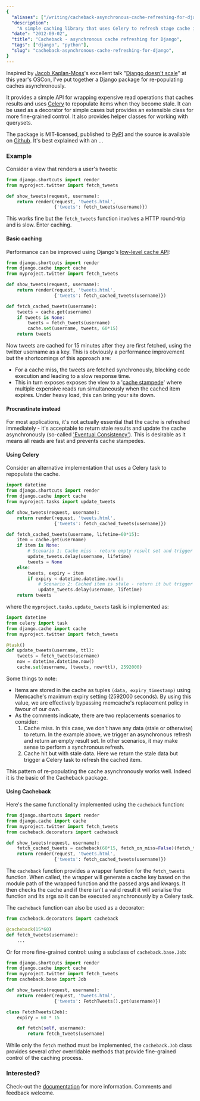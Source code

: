 ```yaml
---
{
  "aliases": ["/writing/cacheback-asynchronous-cache-refreshing-for-django"],
  "description":
    "A simple caching library that uses Celery to refresh stage cache items",
  "date": "2012-09-02",
  "title": "Cacheback - asynchronous cache refreshing for Django",
  "tags": ["django", "python"],
  "slug": "cacheback-asynchronous-cache-refreshing-for-django",
}
---
```


Inspired by [Jacob Kaplan-Moss](http://jacobian.org/)'s excellent talk
"[Django doesn't scale](http://www.oscon.com/oscon2012/public/schedule/detail/24030)"
at this year's OSCon, I've put together a Django package for re-populating
caches asynchronously.

It provides a simple API for wrapping expensive read operations that caches
results and uses [Celery](http://celeryproject.org/) to repopulate items when
they become stale. It can be used as a decorator for simple cases but provides
an extensible class for more fine-grained control. It also provides helper
classes for working with querysets.

The package is MIT-licensed, published to
[PyPI](http://pypi.python.org/pypi/django-cacheback) and the source is available
on [Github](https://github.com/codeinthehole/django-cacheback). It's best
explained with an ...

### Example

Consider a view that renders a user's tweets:

```python
from django.shortcuts import render
from myproject.twitter import fetch_tweets

def show_tweets(request, username):
    return render(request, 'tweets.html',
                  {'tweets': fetch_tweets(username)})
```

This works fine but the `fetch_tweets` function involves a HTTP round-trip and
is slow. Enter caching.

#### Basic caching

Performance can be improved using Django's
[low-level cache API](https://docs.djangoproject.com/en/dev/topics/cache/?from=olddocs#the-low-level-cache-api):

```python
from django.shortcuts import render
from django.cache import cache
from myproject.twitter import fetch_tweets

def show_tweets(request, username):
    return render(request, 'tweets.html',
                  {'tweets': fetch_cached_tweets(username)})

def fetch_cached_tweets(username):
    tweets = cache.get(username)
    if tweets is None:
        tweets = fetch_tweets(username)
        cache.set(username, tweets, 60*15)
    return tweets
```

Now tweets are cached for 15 minutes after they are first fetched, using the
twitter username as a key. This is obviously a performance improvement but the
shortcomings of this approach are:

- For a cache miss, the tweets are fetched synchronously, blocking code
  execution and leading to a slow response time.
- This in turn exposes exposes the view to a
  '[cache stampede](http://en.wikipedia.org/wiki/Cache_stampede)' where multiple
  expensive reads run simultaneously when the cached item expires. Under heavy
  load, this can bring your site down.

#### Procrastinate instead

For most applications, it's not actually essential that the cache is refreshed
immediately - it's acceptable to return stale results and update the cache
asynchronously (so-called
['Eventual Consistency'](http://en.wikipedia.org/wiki/Eventual_consistency)).
This is desirable as it means all reads are fast and prevents cache stampedes.

#### Using Celery

Consider an alternative implementation that uses a Celery task to repopulate the
cache.

```python
import datetime
from django.shortcuts import render
from django.cache import cache
from myproject.tasks import update_tweets

def show_tweets(request, username):
    return render(request, 'tweets.html',
                  {'tweets': fetch_cached_tweets(username)})

def fetch_cached_tweets(username, lifetime=60*15):
    item = cache.get(username)
    if item is None:
        # Scenario 1: Cache miss - return empty result set and trigger a refresh
        update_tweets.delay(username, lifetime)
        tweets = None
    else:
        tweets, expiry = item
        if expiry < datetime.datetime.now():
            # Scenario 2: Cached item is stale - return it but trigger a refresh
            update_tweets.delay(username, lifetime)
    return tweets
```

where the `myproject.tasks.update_tweets` task is implemented as:

```python
import datetime
from celery import task
from django.cache import cache
from myproject.twitter import fetch_tweets

@task()
def update_tweets(username, ttl):
    tweets = fetch_tweets(username)
    now = datetime.datetime.now()
    cache.set(username, (tweets, now+ttl), 2592000)
```

Some things to note:

- Items are stored in the cache as tuples `(data, expiry_timestamp)` using
  Memcache's maximum expiry setting (2592000 seconds). By using this value, we
  are effectively bypassing memcache's replacement policy in favour of our own.
- As the comments indicate, there are two replacements scenarios to consider:
  1. Cache miss. In this case, we don't have any data (stale or otherwise) to
     return. In the example above, we trigger an asynchronous refresh and return
     an empty result set. In other scenarios, it may make sense to perform a
     synchronous refresh.
  2. Cache hit but with stale data. Here we return the stale data but trigger a
     Celery task to refresh the cached item.

This pattern of re-populating the cache asynchronously works well. Indeed it is
the basic of the Cacheback package.

#### Using Cacheback

Here's the same functionality implemented using the `cacheback` function:

```python
from django.shortcuts import render
from django.cache import cache
from myproject.twitter import fetch_tweets
from cacheback.decorators import cacheback

def show_tweets(request, username):
    fetch_cached_tweets = cacheback(60*15, fetch_on_miss=False)(fetch_tweets)
    return render(request, 'tweets.html',
                  {'tweets': fetch_cached_tweets(username)})
```

The `cacheback` function provides a wrapper function for the `fetch_tweets`
function. When called, the wrapper will generate a cache key based on the module
path of the wrapped function and the passed args and kwargs. It then checks the
cache and if there isn't a valid result it will serialise the function and its
args so it can be executed asynchronously by a Celery task.

The `cacheback` function can also be used as a decorator:

```python
from cacheback.decorators import cacheback

@cacheback(15*60)
def fetch_tweets(username):
    ...
```

Or for more fine-grained control: using a subclass of `cacheback.base.Job`:

```python
from django.shortcuts import render
from django.cache import cache
from myproject.twitter import fetch_tweets
from cacheback.base import Job

def show_tweets(request, username):
    return render(request, 'tweets.html',
                  {'tweets': FetchTweets().get(username)})

class FetchTweets(Job):
    expiry = 60 * 15

    def fetch(self, username):
        return fetch_tweets(username)
```

While only the `fetch` method must be implemented, the `cacheback.Job` class
provides several other overridable methods that provide fine-grained control of
the caching process.

### Interested?

Check-out the
[documentation](http://django-cacheback.readthedocs.org/en/latest/) for more
information. Comments and feedback welcome.
